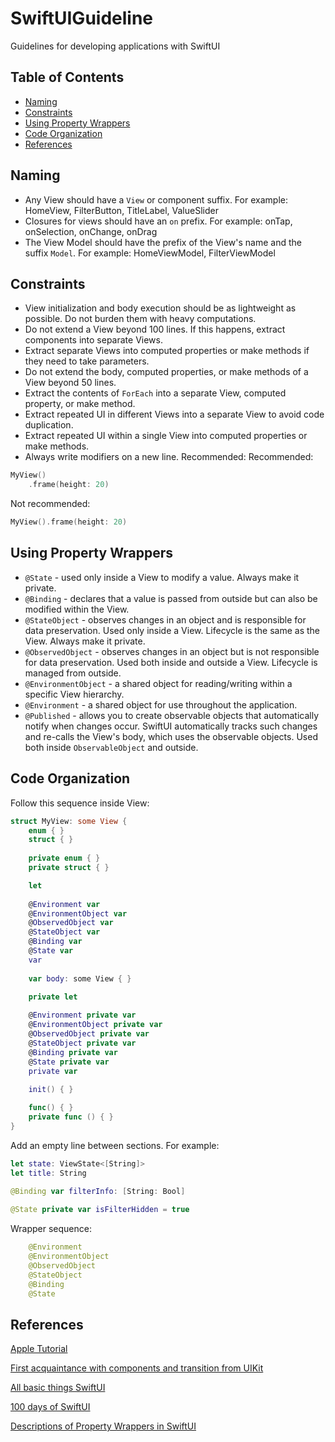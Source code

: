 # SwiftUIGuideline

Guidelines for developing applications with SwiftUI

## Table of Contents

- [Naming](#naming)
- [Constraints](#constraints)
- [Using Property Wrappers](#using-property-wrappers)
- [Code Organization](#code-organization)
- [References](#references)

## Naming

- Any View should have a `View` or component suffix. For example: HomeView, FilterButton, TitleLabel, ValueSlider
- Closures for views should have an `on` prefix. For example: onTap, onSelection, onChange, onDrag
- The View Model should have the prefix of the View's name and the suffix `Model`. For example: HomeViewModel, FilterViewModel

## Constraints

- View initialization and body execution should be as lightweight as possible. Do not burden them with heavy computations.
- Do not extend a View beyond 100 lines. If this happens, extract components into separate Views.
- Extract separate Views into computed properties or make methods if they need to take parameters.
- Do not extend the body, computed properties, or make methods of a View beyond 50 lines.
- Extract the contents of `ForEach` into a separate View, computed property, or make method.
- Extract repeated UI in different Views into a separate View to avoid code duplication.
- Extract repeated UI within a single View into computed properties or make methods.
- Always write modifiers on a new line. Recommended:
Recommended:
```swift
MyView()
    .frame(height: 20)
```
Not recommended:
```swift
MyView().frame(height: 20)
```

## Using Property Wrappers

- `@State` - used only inside a View to modify a value. Always make it private.
- `@Binding` - declares that a value is passed from outside but can also be modified within the View.
- `@StateObject` - observes changes in an object and is responsible for data preservation. Used only inside a View. Lifecycle is the same as the View. Always make it private.
- `@ObservedObject` - observes changes in an object but is not responsible for data preservation. Used both inside and outside a View. Lifecycle is managed from outside.
- `@EnvironmentObject` - a shared object for reading/writing within a specific View hierarchy.
- `@Environment` - a shared object for use throughout the application.
- `@Published` - allows you to create observable objects that automatically notify when changes occur. SwiftUI automatically tracks such changes and re-calls the View's body, which uses the observable objects. Used both inside `ObservableObject` and outside.


## Code Organization

Follow this sequence inside View:

```swift
struct MyView: some View {
    enum { }
    struct { }
 
    private enum { }
    private struct { }

    let
    
    @Environment var
    @EnvironmentObject var
    @ObservedObject var 
    @StateObject var 
    @Binding var 
    @State var 
    var
    
    var body: some View { }
    
    private let 

    @Environment private var
    @EnvironmentObject private var
    @ObservedObject private var 
    @StateObject private var 
    @Binding private var 
    @State private var 
    private var 
    
    init() { }

    func() { }
    private func () { }
}
```

Add an empty line between sections. For example:
```swift
let state: ViewState<[String]>
let title: String
    
@Binding var filterInfo: [String: Bool]

@State private var isFilterHidden = true
```

Wrapper sequence:

```swift
    @Environment
    @EnvironmentObject
    @ObservedObject 
    @StateObject 
    @Binding 
    @State
```

## References

[Apple Tutorial](https://developer.apple.com/tutorials/swiftui/)

[First acquaintance with components and transition from UIKit](https://github.com/SimpleBoilerplates/SwiftUI-Cheat-Sheet)

[All basic things SwiftUI](https://fuckingswiftui.com)

[100 days of SwiftUI](https://www.hackingwithswift.com/100/swiftui)

[Descriptions of Property Wrappers in SwiftUI](https://disk.yandex.ru/i/5C8sPIZwXVOC7g)


